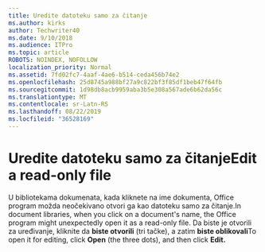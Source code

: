 ```yaml
---
title: Uredite datoteku samo za čitanje
ms.author: kirks
author: Techwriter40
ms.date: 9/10/2018
ms.audience: ITPro
ms.topic: article
ROBOTS: NOINDEX, NOFOLLOW
localization_priority: Normal
ms.assetid: 7fd02fc7-4aaf-4ae6-b514-ceda456b74e2
ms.openlocfilehash: 25d8745a988bf27a9c822bf3f85df1beb47f64fb
ms.sourcegitcommit: 1d98db8acb9959aba3b5e308a567ade6b62da56c
ms.translationtype: MT
ms.contentlocale: sr-Latn-RS
ms.lasthandoff: 08/22/2019
ms.locfileid: "36528169"
---
```

# <a name="edit-a-read-only-file"></a><span data-ttu-id="be365-102">Uredite datoteku samo za čitanje</span><span class="sxs-lookup"><span data-stu-id="be365-102">Edit a read-only file</span></span>

<span data-ttu-id="be365-103">U bibliotekama dokumenata, kada kliknete na ime dokumenta, Office program možda neočekivano otvori ga kao datoteku samo za čitanje.</span><span class="sxs-lookup"><span data-stu-id="be365-103">In document libraries, when you click on a document's name, the Office program might unexpectedly open it as a read-only file.</span></span> <span data-ttu-id="be365-104">Da biste je otvorili za uređivanje, kliknite da **biste otvorili** (tri tačke), a zatim **biste oblikovali**</span><span class="sxs-lookup"><span data-stu-id="be365-104">To open it for editing, click **Open** (the three dots), and then click **Edit.**</span></span>
  

